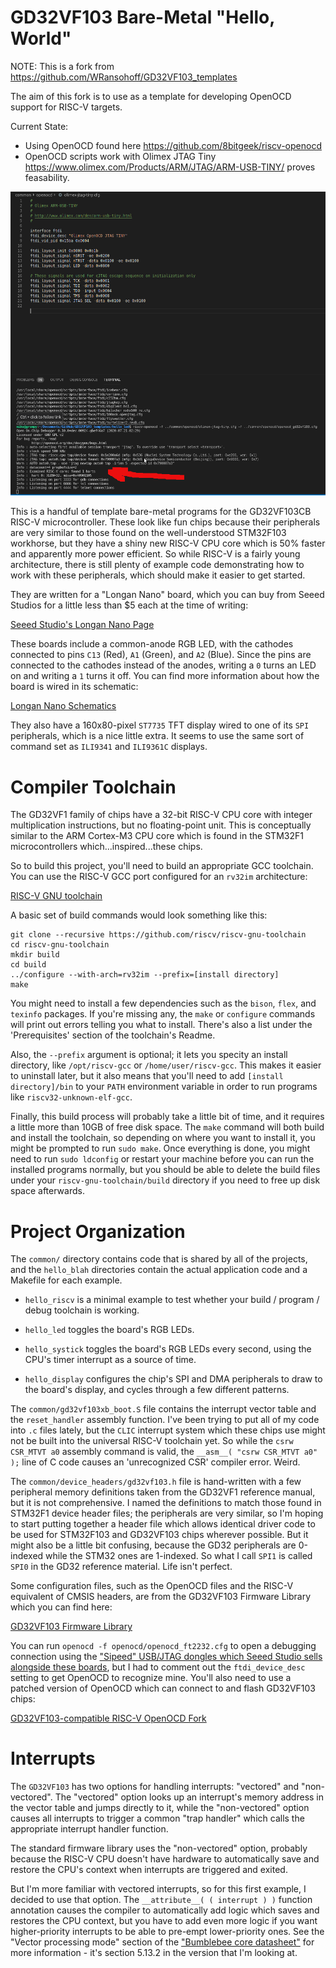 # GD32VF103 Bare-Metal "Hello, World"

NOTE: This is a fork from https://github.com/WRansohoff/GD32VF103_templates

The aim of this fork is to use as a template for developing OpenOCD support for RISC-V targets.

Current State:
* Using OpenOCD found here https://github.com/8bitgeek/riscv-openocd
* OpenOCD scripts work with Olimex JTAG Tiny https://www.olimex.com/Products/ARM/JTAG/ARM-USB-TINY/ proves feasability.

![screensnap1](https://raw.githubusercontent.com/8bitgeek/GD32VF103_templates/master/screens/risc-v-alive-1.png)

This is a handful of template bare-metal programs for the GD32VF103CB RISC-V microcontroller. These look like fun chips because their peripherals are very similar to those found on the well-understood STM32F103 workhorse, but they have a shiny new RISC-V CPU core which is 50% faster and apparently more power efficient. So while RISC-V is a fairly young architecture, there is still plenty of example code demonstrating how to work with these peripherals, which should make it easier to get started.

They are written for a "Longan Nano" board, which you can buy from Seeed Studios for a little less than $5 each at the time of writing:

[Seeed Studio's Longan Nano Page](https://www.seeedstudio.com/Sipeed-Longan-Nano-RISC-V-GD32VF103CBT6-Development-Board-p-4205.html)

These boards include a common-anode RGB LED, with the cathodes connected to pins `C13` (Red), `A1` (Green), and `A2` (Blue). Since the pins are connected to the cathodes instead of the anodes, writing a `0` turns an LED on and writing a `1` turns it off. You can find more information about how the board is wired in its schematic:

[Longan Nano Schematics](http://dl.sipeed.com/LONGAN/Nano/HDK/Longan%20Nano%202663/Longan%20nano%202663(Schematic).pdf)

They also have a 160x80-pixel `ST7735` TFT display wired to one of its `SPI` peripherals, which is a nice little extra. It seems to use the same sort of command set as `ILI9341` and `ILI9361C` displays.

# Compiler Toolchain

The GD32VF1 family of chips have a 32-bit RISC-V CPU core with integer multiplication instructions, but no floating-point unit. This is conceptually similar to the ARM Cortex-M3 CPU core which is found in the STM32F1 microcontrollers which...inspired...these chips.

So to build this project, you'll need to build an appropriate GCC toolchain. You can use the RISC-V GCC port configured for an `rv32im` architecture:

[RISC-V GNU toolchain](https://github.com/riscv/riscv-gnu-toolchain)

A basic set of build commands would look something like this:

```
git clone --recursive https://github.com/riscv/riscv-gnu-toolchain
cd riscv-gnu-toolchain
mkdir build
cd build
../configure --with-arch=rv32im --prefix=[install directory]
make
```

You might need to install a few dependencies such as the `bison`, `flex`, and `texinfo` packages. If you're missing any, the `make` or `configure` commands will print out errors telling you what to install. There's also a list under the 'Prerequisites' section of the toolchain's Readme.

Also, the `--prefix` argument is optional; it lets you specity an install directory, like `/opt/riscv-gcc` or `/home/user/riscv-gcc`. This makes it easier to uninstall later, but it also means that you'll need to add `[install directory]/bin` to your `PATH` environment variable in order to run programs like `riscv32-unknown-elf-gcc`.

Finally, this build process will probably take a little bit of time, and it requires a little more than 10GB of free disk space. The `make` command will both build and install the toolchain, so depending on where you want to install it, you might be prompted to run `sudo make`. Once everything is done, you might need to run `sudo ldconfig` or restart your machine before you can run the installed programs normally, but you should be able to delete the build files under your `riscv-gnu-toolchain/build` directory if you need to free up disk space afterwards.

# Project Organization

The `common/` directory contains code that is shared by all of the projects, and the `hello_blah` directories contain the actual application code and a Makefile for each example.

* `hello_riscv` is a minimal example to test whether your build / program / debug toolchain is working.

* `hello_led` toggles the board's RGB LEDs.

* `hello_systick` toggles the board's RGB LEDs every second, using the CPU's timer interrupt as a source of time.

* `hello_display` configures the chip's SPI and DMA peripherals to draw to the board's display, and cycles through a few different patterns.

The `common/gd32vf103xb_boot.S` file contains the interrupt vector table and the `reset_handler` assembly function. I've been trying to put all of my code into `.c` files lately, but the `CLIC` interrupt system which these chips use might not be built into the universal RISC-V toolchain yet. So while the `csrw CSR_MTVT a0` assembly command is valid, the `__asm__( "csrw CSR_MTVT a0" );` line of C code causes an 'unrecognized CSR' compiler error. Weird.

The `common/device_headers/gd32vf103.h` file is hand-written with a few peripheral memory definitions taken from the GD32VF1 reference manual, but it is not comprehensive. I named the definitions to match those found in STM32F1 device header files; the peripherals are very similar, so I'm hoping to start putting together a header file which allows identical driver code to be used for STM32F103 and GD32VF103 chips wherever possible. But it might also be a little bit confusing, because the GD32 peripherals are 0-indexed while the STM32 ones are 1-indexed. So what I call `SPI1` is called `SPI0` in the GD32 reference material. Life isn't perfect.

Some configuration files, such as the OpenOCD files and the RISC-V equivalent of CMSIS headers, are from the GD32VF103 Firmware Library which you can find here:

[GD32VF103 Firmware Library](https://github.com/riscv-mcu/GD32VF103_Firmware_Library)

You can run `openocd -f openocd/openocd_ft2232.cfg` to open a debugging connection using the ["Sipeed" USB/JTAG dongles which Seeed Studio sells alongside these boards](https://www.seeedstudio.com/Sipeed-USB-JTAG-TTL-RISC-V-Debugger-p-2910.html), but I had to comment out the `ftdi_device_desc` setting to get OpenOCD to recognize mine. You'll also need to use a patched version of OpenOCD which can connect to and flash GD32VF103 chips:

[GD32VF103-compatible RISC-V OpenOCD Fork](https://github.com/riscv-mcu/riscv-openocd)

# Interrupts

The `GD32VF103` has two options for handling interrupts: "vectored" and "non-vectored". The "vectored" option looks up an interrupt's memory address in the vector table and jumps directly to it, while the "non-vectored" option causes all interrupts to trigger a common "trap handler" which calls the appropriate interrupt handler function.

The standard firmware library uses the "non-vectored" option, probably because the RISC-V CPU doesn't have hardware to automatically save and restore the CPU's context when interrupts are triggered and exited.

But I'm more familiar with vectored interrupts, so for this first example, I decided to use that option. The `__attribute__( ( interrupt ) )` function annotation causes the compiler to automatically add logic which saves and restores the CPU context, but you have to add even more logic if you want higher-priority interrupts to be able to pre-empt lower-priority ones. See the "Vector processing mode" section of the ["Bumblebee core datasheet"](http://dl.sipeed.com/LONGAN/Nano/DOC/Bumblebee%20core%20datasheet_en.pdf) for more information - it's section 5.13.2 in the version that I'm looking at.
